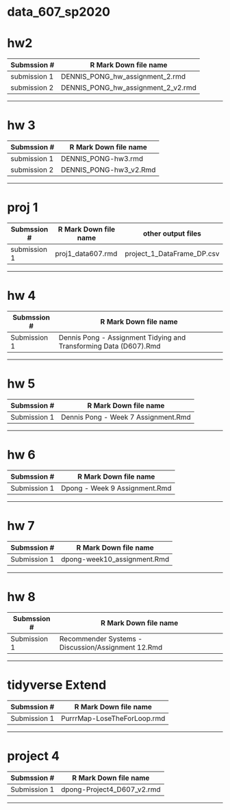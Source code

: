 # data_607_sp2020

# hw2
Submssion # | R Mark Down file name
------------| --------------------------------------
submission 1| DENNIS_PONG_hw_assignment_2.rmd    
submission 2| DENNIS_PONG_hw_assignment_2_v2.rmd 
---------------------------------------------------


# hw 3
Submssion # | R Mark Down file name
------------| --------------------------------------
submission 1| DENNIS_PONG-hw3.rmd
submission 2| DENNIS_PONG-hw3_v2.Rmd
----------------------------------------------------


# proj 1

Submssion #  | R Mark Down file name | other output files 
------------ | -------------------------------------- |--------------------------------------
submission 1| proj1_data607.rmd|project_1_DataFrame_DP.csv|
----------------------------------------------------


# hw 4
Submssion # | R Mark Down file name
------------| --------------------------------------
Submission 1| Dennis Pong - Assignment Tidying and Transforming Data (D607).Rmd
----------------------------------------------------



# hw 5
Submssion # | R Mark Down file name
------------| --------------------------------------
Submission 1| Dennis Pong - Week 7 Assignment.Rmd
----------------------------------------------------


# hw 6
Submssion # | R Mark Down file name
------------| --------------------------------------
Submission 1| Dpong - Week 9 Assignment.Rmd
----------------------------------------------------

# hw 7 
Submssion # | R Mark Down file name
------------| --------------------------------------
Submission 1| dpong-week10_assignment.Rmd
----------------------------------------------------

# hw 8
Submssion # | R Mark Down file name
------------| --------------------------------------
Submission 1| Recommender Systems - Discussion/Assignment 12.Rmd
----------------------------------------------------

# tidyverse Extend 
Submssion # | R Mark Down file name
------------| --------------------------------------
Submission 1| PurrrMap-LoseTheForLoop.rmd
----------------------------------------------------

# project 4 
Submssion # | R Mark Down file name
------------| --------------------------------------
Submission 1| dpong-Project4_D607_v2.rmd
----------------------------------------------------
